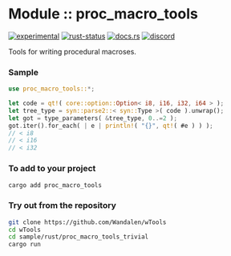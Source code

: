 # Module :: proc_macro_tools
[![experimental](https://img.shields.io/badge/stability-experimental-orange.svg)](https://github.com/emersion/stability-badges#experimental) [![rust-status](https://github.com/Wandalen/wTools/actions/workflows/ModuleProcMacroToolsPush.yml/badge.svg)](https://github.com/Wandalen/wTools/actions/workflows/ModuleProcMacroToolsPush.yml) [![docs.rs](https://img.shields.io/docsrs/proc_macro_tools?color=e3e8f0&logo=docs.rs)](https://docs.rs/proc_macro_tools) [![discord](https://img.shields.io/discord/872391416519737405?color=e3e8f0&logo=discord&logoColor=e3e8f0)](https://discord.gg/JwTG6d2b)

Tools for writing procedural macroses.

### Sample

```rust
use proc_macro_tools::*;

let code = qt!( core::option::Option< i8, i16, i32, i64 > );
let tree_type = syn::parse2::< syn::Type >( code ).unwrap();
let got = type_parameters( &tree_type, 0..=2 );
got.iter().for_each( | e | println!( "{}", qt!( #e ) ) );
// < i8
// < i16
// < i32
```

### To add to your project

```sh
cargo add proc_macro_tools
```

### Try out from the repository

```sh
git clone https://github.com/Wandalen/wTools
cd wTools
cd sample/rust/proc_macro_tools_trivial
cargo run
```
